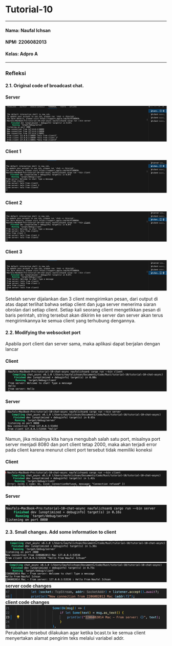 # Tutorial-10
---
#### Nama: Naufal Ichsan
#### NPM: 2206082013
#### Kelas: Adpro A
---
### Refleksi
#### 2.1. Original code of broadcast chat.
#### Server
![server](assets/images/server.png)
#### Client 1
![client 1](assets/images/client1.png)
#### Client 2
![client 2](assets/images/client2.png)
#### Client 3
![client 3](assets/images/client3.png)

Setelah server dijalankan dan 3 client mengirimkan pesan, dari output di atas dapat terlihat bahwa setiap client dan juga server menerima siaran obrolan dari setiap client. Setiap kali seorang client mengetikkan pesan di baris perintah, string tersebut akan dikirim ke server dan server akan terus mengirimkannya ke semua client yang terhubung dengannya.


#### 2.2. Modifying the websocket port
Apabila port client dan server sama, maka aplikasi dapat berjalan dengan lancar
#### Client
![client same port](assets/images/client-sameport.png)

#### Server
![server same port](assets/images/server-sameport.png)


Namun, jika misalnya kita hanya mengubah salah satu port, misalnya port server menjadi 8080 dan port client tetap 2000, maka akan terjadi error pada client karena menurut client port tersebut tidak memiliki koneksi

#### Client
![client different port](assets/images/client-differentport.png)

#### Server
![server different port](assets/images/server-differentport.png)


#### 2.3. Small changes. Add some information to client
![serverside](assets/images/serverside.png)
![clientside](assets/images/clientside.png)
**server code changes**
![codechanges-server](assets/images/codechanges-server.png)
**client code changes**
![codechanges-client](assets/images/codechanges-client.png)
Perubahan tersebut dilakukan agar ketika bcast.tx ke semua client menyertakan alamat pengirim teks melalui variabel addr.

